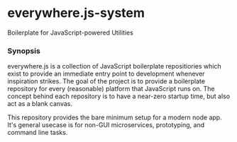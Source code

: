 # everywhere.js-system
Boilerplate for JavaScript-powered Utilities

### Synopsis
everywhere.js is a collection of JavaScript boilerplate repositiories which
exist to provide an immediate entry point to development whenever inspiration
strikes. The goal of the project is to provide a boilerplate repository for
every (reasonable) platform that JavaScript runs on. The concept behind each
repository is to have a near-zero startup time, but also act as a blank
canvas.

This repository provides the bare minimum setup for a modern node app. It's
general usecase is for non-GUI microservices, prototyping, and command line
tasks.
